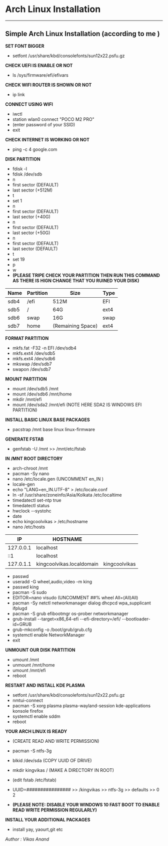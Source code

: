 # Arch Linux Installation
***
## Simple Arch Linux Installation  (according to me )

**SET FONT BIGGER**
* setfont /usr/share/kbd/consolefonts/sun12x22.psfu.gz

**CHECK UEFI IS ENABLE OR NOT**
* ls /sys/firmware/efi/efivars

**CHECK WIFI ROUTER IS SHOWN OR NOT**
* ip link

**CONNECT USING WIFI**
* iwctl
* station wlan0 connect "POCO M2 PRO"
* (enter password of your SSID)
* exit

**CHECK INTERNET IS WORKING OR NOT**
* ping -c 4 google.com

**DISK PARTITION**
* fdisk -l
* fdisk /dev/sdb              
* n                           
* first sector (DEFAULT)      
* last sector  (+512M)                               
* t                          
* set 1                       
* n                           
* first sector (DEFAULT)
* last sector  (+40G)         
* n                           
* first sector (DEFAULT)
* last sector  (+50G)         
* n                           
* first sector (DEFAULT)
* last sector  (DEFAULT)
* t                           
* set 19                      
* p                          
* w                            
*  **(PLEASE TRIPE CHECK YOUR PARTITION THEN RUN THIS COMMAND AS THERE IS HIGN CHANGE THAT YOU RUINED YOUR DISK)**

|Name|Partition|Size|Type|
|----|---------|----|----|
|sdb4|/efi     |512M|EFI |
|sdb5|/        |64G |ext4|
|sdb6|swap     |16G |swap|
|sdb7|home     |(Remaining Space)|ext4|

**FORMAT PARTITION**
* mkfs.fat -F32 -n EFI /dev/sdb4
* mkfs.ext4 /dev/sdb5 
* mkfs.ext4 /dev/sdb6 
* mkswap /dev/sdb7 
* swapon /dev/sdb7

**MOUNT PARTITION**
* mount /dev/sdb5 /mnt
* mount /dev/sdb6 /mnt/home
* mkdir /mnt/efi
* mount /dev/sda2 /mnt/efi  (NOTE HERE SDA2 IS WINDOWS EFI PARTITION)

**INSTALL BASIC LINUX BASE PACKAGES**
* pacstrap /mnt base linux linux-firmware

**GENERATE FSTAB**
* genfstab -U /mnt >> /mnt/etc/fstab

**IN /MNT ROOT DIRECTORY**
* arch-chroot /mnt
* pacman -Sy nano
* nano /etc/locale.gen  (UNCOMMENT en_IN )
* locale-gen
* echo "LANG=en_IN.UTF-8" > /etc/locale.conf
* ln -sf /usr/share/zoneinfo/Asia/Kolkata /etc/localtime
* timedatectl set-ntp true
* timedatectl status
* hwclock --systohc
* date
* echo kingcoolvikas > /etc/hostname
* nano /etc/hosts

|IP       |HOSTNAME | |
|---------|---------|-|
|127.0.0.1|localhost| |
|::1      |localhost| |
|127.0.1.1|kingcoolvikas.localdomain|kingcoolvikas|

* passwd
* useradd -G wheel,audio,video -m king
* passwd king
* pacman -S sudo
* EDITOR=nano visudo  (UNCOMMENT ##% wheel All=(All)All)
* pacman -Sy netctl networkmanager dialog dhcpcd wpa_supplicant ifplugd
* pacman -S grub efibootmgr os-prober networkmanager
* grub-install --target=x86_64-efi --efi-directory=/efi/ --bootloader-id=GRUB
* grub-mkconfig -o /boot/grub/grub.cfg
* systemctl enable NetworkManager
* exit

**UNMOUNT OUR DISK PARTITION**       
* umount /mnt
* unmount /mnt/home
* umount /mnt/efi
* reboot

**RESTART AND INSTALL KDE PLASMA**   
* setfont /usr/share/kbd/consolefonts/sun12x22.psfu.gz
* nmtui-connect
* pacman -S xorg plasma plasma-wayland-session kde-applications konsole firefox
* systemctl enable sddm
* reboot

**YOUR ARCH LINUX IS READY**
* (CREATE READ AND WRITE PERMISSION)
* pacman -S ntfs-3g
* blkid /dev/sda  (COPY UUID OF DRIVE)
* mkdir kingvikas /  (MAKE A DIRECTORY IN ROOT)
* (edit fstab /etc/fstab)
* UUID=################  >>  /kingvikas  >>  ntfs-3g  >>  defaults  >>  0 2  
      
* **(PLEASE NOTE: DISABLE YOUR WINDOWS 10 FAST BOOT TO ENABLE READ WRITE PERMISSION REGULARLY)**

**INSTALL YOUR ADDITIONAL PACKAGES**   
* install yay, yaourt,git etc

_Author : Vikas Anand_
      
      
      
      
      
   
   
   
   
   
   
   
   
   
   
   
   
   
   
   

